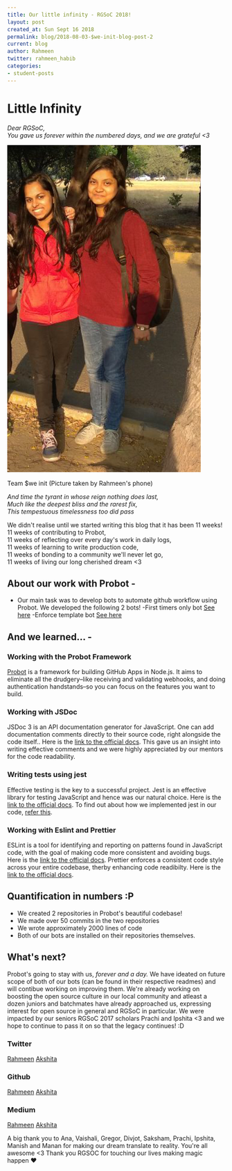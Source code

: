 ```yaml
---
title: Our little infinity - RGSoC 2018!
layout: post
created_at: Sun Sept 16 2018
permalink: blog/2018-08-03-$we-init-blog-post-2
current: blog
author: Rahmeen
twitter: rahmeen_habib
categories:
- student-posts
---
```


# Little Infinity

_Dear RGSoC,_<br />
_You gave us forever within the numbered days, and we are grateful <3_<br />

![The two of us :D](/img/blog/2018/2018-09-16-we-int-blog2.png)
<div class="image-credits"> Team $we init (Picture taken by Rahmeen's phone)</div>


_And time the tyrant in whose reign nothing does last,_<br />
_Much like the deepest bliss and the rarest fix,_<br />
_This tempestuous timelessness too did pass_<br />

We didn't realise until we started writing this blog that it has been 11 weeks! <br />
11 weeks of contributing to Probot, <br />
11 weeks of reflecting over every day's work in daily logs, <br />
11 weeks of learning to write production code, <br />
11 weeks of bonding to a community we'll never let go,<br />
11 weeks of living our long cherished dream <3<br />

## About our work with Probot - 

- Our main task was to develop bots to automate github workflow using Probot. We developed the following 2 bots!
	-First timers only bot [See here](https://github.com/probot/first-timers-only-app)
	-Enforce template bot [See here](https://github.com/probot/enforce-template-app)

## And we learned... - 

### Working with the Probot Framework
[Probot](https://probot.github.io/docs/) is a framework for building GitHub Apps in Node.js. It aims to eliminate all the drudgery–like receiving and validating webhooks, and doing authentication handstands–so you can focus on the features you want to build.

### Working with JSDoc
JSDoc 3 is an API documentation generator for JavaScript. One can add documentation comments directly to their source code, right alongside the code itself.. Here is the [link to the official docs](http://usejsdoc.org/). This gave us an insight into writing effective comments and we were highly appreciated by our mentors for the code readability.

### Writing tests using jest
Effective testing is the key to a successful project. Jest is an effective library for testing JavaScript and hence was our natural choice. Here is the [link to the official docs](https://jestjs.io/).  To find out about how we implemented jest in our code, [refer this](https://github.com/probot/first-timers-only-app/blob/master/test/util.test.js).

### Working with Eslint and Prettier
ESLint is a tool for identifying and reporting on patterns found in JavaScript code, with the goal of making code more consistent and avoiding bugs. Here is the [link to the official docs](https://eslint.org/).
Prettier enforces a consistent code style across your entire codebase, therby enhancing code readibilty. Here is the [link to the official docs](https://prettier.io/).


## Quantification in numbers :P

- We created 2 repositories in Probot's beautiful codebase!
- We made over 50 commits in the two repositories
- We wrote approximately 2000 lines of code
- Both of our bots are installed on their repositories themselves.


## What's next?

Probot's going to stay with us, _forever and a day._ We have ideated on future scope of both of our bots (can be found in their respective readmes) and will contibue working on improving them. 
We're already working on boosting the open source culture in our local community and atleast a dozen juniors and batchmates have already approached us, expressing interest for open source in general and RGSoC in particular. We were impacted by our seniors RGSoC 2017 scholars Prachi and Ipshita <3 and we hope to continue to pass it on so that the legacy continues! :D

### Twitter
[Rahmeen](https://twitter.com/rahmeen_habib)
[Akshita](https://twitter.com/AkshitaAggarw18)

### Github
[Rahmeen](https://github.com/Rahmeen14)
[Akshita](https://github.com/Akshitaag)

### Medium
[Rahmeen](https://medium.com/@rahmeen_habib)
[Akshita](https://medium.com/@aggarwalakshita1)

A big thank you to Ana, Vaishali, Gregor, Divjot, Saksham, Prachi, Ipshita, Manish and Manan for making our dream translate to reality. You're all awesome <3 
Thank you RGSOC for touching our lives making magic happen ❤️